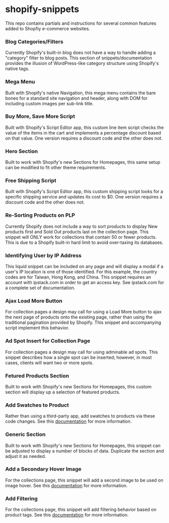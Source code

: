 # shopify-snippets

This repo contains partials and instructions for several common features added to Shopfiy e-commerce websites.

### Blog Categories/Filters
Currently Shopify's built-in blog does not have a way to handle adding a "category" filter to blog posts. This section of snippets/documentation provides the illusion of WordPress-like category structure using Shopify's native tags.

### Mega Menu
Built with Shopify's native Navigation, this mega menu contains the bare bones for a standard site navigation and header, along with DOM for including custom images per sub-link title.

### Buy More, Save More Script
Built with Shopify's Script Editor app, this custom line item script checks the value of the items in the cart and implements a percentage discount based on that value. One version requires a discount code and the other does not.

### Hero Section
Built to work with Shopify's new Sections for Homepages, this same setup can be modified to fit other theme requirements.

### Free Shipping Script
Built with Shopify's Script Editor app, this custom shipping script looks for a specific shipping service and updates its cost to $0. One version requires a discount code and the other does not.

### Re-Sorting Products on PLP
Currently Shopify does not include a way to sort products to display New products first and Sold Out products last on the collection page. This snippet will ONLY work for collections that contain 50 or fewer products. This is due to a Shopify built-in hard limit to avoid over-taxing its databases.

### Identifying User by IP Address
This liquid snippet can be included on any page and will display a modal if a user's IP location is one of those identified. For this example, the country codes are for Taiwan, Hong Kong, and China. This snippet requires an account with ipstack.com in order to get an access key. See ipstack.com for a complete set of documentation.

### Ajax Load More Button
For collection pages a design may call for using a Load More button to ajax the next page of products onto the existing page, rather than using the traditional pagination provided by Shopify. This snippet and accompanying script implement this behavior.

### Ad Spot Insert for Collection Page
For collection pages a design may call for using adminable ad spots. This snippet describes how a single spot can be inserted; however, in most cases, clients will want two or more spots. 

### Fetured Products Section
Built to work with Shopify's new Sections for Homepages, this custom section will display up a selection of featured products.

### Add Swatches to Product
Rather than using a third-party app, add swatches to products via these code changes. See this [documentation](https://help.shopify.com/en/themes/customization/products/features/add-color-swatches) for more information.

### Generic Section
Built to work with Shopify's new Sections for Homepages, this snippet can be adjusted to display a number of blocks of data. Duplicate the section and adjust it as needed.

### Add a Secondary Hover Image
For the collections page, this snippet will add a second image to be used on image hover. See this [documentation](https://help.shopify.com/en/themes/customization/collections/add-hover-effect-to-product-images) for more information.

### Add Filtering
For the collections page, this snippet will add filtering behavior based on product tags. See this [documentation](https://help.shopify.com/en/themes/customization/collections/filter-collections-with-product-tags) for more information.
